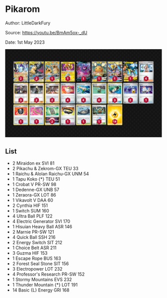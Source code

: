 # Pikarom

Author: LittleDarkFury

Source: <https://youtu.be/BmAm5ox-_dU>

Date: 1st May 2023

![decklist](../images/../../images/SVI/Pikarom/1-%20Pikarom.png)

## List

* 2 Miraidon ex SVI 81
* 2 Pikachu & Zekrom-GX TEU 33
* 1 Raichu & Alolan Raichu-GX UNM 54
* 1 Tapu Koko {*} TEU 51
* 1 Crobat V PR-SW 98
* 1 Dedenne-GX UNB 57
* 1 Zeraora-GX LOT 86
* 1 Vikavolt V DAA 60
* 2 Cynthia HIF 151
* 1 Switch SUM 160
* 4 Ultra Ball PLF 122
* 4 Electric Generator SVI 170
* 1 Hisuian Heavy Ball ASR 146
* 2 Marnie PR-SW 121
* 4 Quick Ball SSH 216
* 2 Energy Switch SIT 212
* 1 Choice Belt ASR 211
* 3 Guzma HIF 153
* 1 Escape Rope BUS 163
* 2 Forest Seal Stone SIT 156
* 3 Electropower LOT 232
* 4 Professor's Research PR-SW 152
* 1 Stormy Mountains EVS 232
* 1 Thunder Mountain {*} LOT 191
* 14 Basic {L} Energy GRI 168
